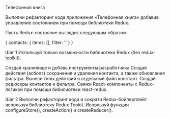 Телефонная книга

Выполни рефакторинг кода приложения «Телефонная книга» добавив управление состоянием при помощи библиотеки Redux.

Пусть Redux-состояние выглядит следующим образом.

{
  contacts: {
    items: [],
    filter: ''
  }
}

Шаг 1
Используй только возможности библиотеки Redux (без redux-toolkit).

Создай хранилище и добавь инструменты разработчика
Создай действия (actions) сохранения и удаления контакта, а также обновления фильтра.
Вынеси типы действий в отдельный файл констант.
Создай редюсеры контактов и фильтра.
Свяжи React-компоненты с Redux-логикой при помощи бибилиотеки react-redux.

Шаг 2
Выполни рефакторинг кода и сократи Redux-бойлерплейт используя библиотеку Redux Tookit.
Используй функции configureStore(), createAction() и createReducer().
